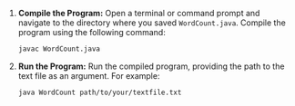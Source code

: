 1. **Compile the Program:**
   Open a terminal or command prompt and navigate to the directory where you saved `WordCount.java`. Compile the program using the following command:
   ```sh
   javac WordCount.java
   ```
 
2. **Run the Program:**
   Run the compiled program, providing the path to the text file as an argument. For example:
   ```sh
   java WordCount path/to/your/textfile.txt
   ```
 